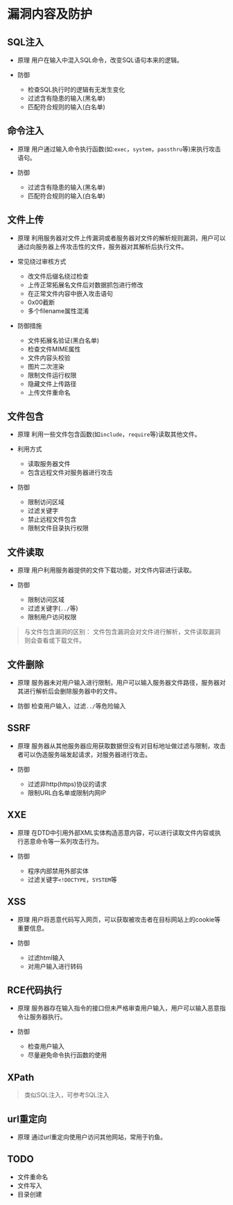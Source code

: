 # 漏洞内容及防护

## SQL注入

- 原理
用户在输入中混入SQL命令，改变SQL语句本来的逻辑。

- 防御
  - 检查SQL执行时的逻辑有无发生变化
  - 过滤含有隐患的输入(黑名单)
  - 匹配符合规则的输入(白名单)

## 命令注入

- 原理
用户通过输入命令执行函数(如:`exec`，`system`，`passthru`等)来执行攻击语句。

- 防御
  - 过滤含有隐患的输入(黑名单)
  - 匹配符合规则的输入(白名单)

## 文件上传

- 原理
利用服务器对文件上传漏洞或者服务器对文件的解析规则漏洞，用户可以通过向服务器上传攻击性的文件，服务器对其解析后执行文件。
- 常见绕过审核方式
  - 改文件后缀名绕过检查
  - 上传正常拓展名文件后对数据抓包进行修改
  - 在正常文件内容中嵌入攻击语句
  - 0x00截断
  - 多个filename属性混淆

- 防御措施
  - 文件拓展名验证(黑白名单)
  - 检查文件MIME属性
  - 文件内容头校验
  - 图片二次渲染
  - 限制文件运行权限
  - 隐藏文件上传路径
  - 上传文件重命名

## 文件包含

- 原理
利用一些文件包含函数(如`include`，`require`等)读取其他文件。

- 利用方式
  - 读取服务器文件
  - 包含远程文件对服务器进行攻击

- 防御
  - 限制访问区域
  - 过滤关键字
  - 禁止远程文件包含
  - 限制文件目录执行权限

## 文件读取

- 原理
用户利用服务器提供的文件下载功能，对文件内容进行读取。

- 防御
  - 限制访问区域
  - 过滤关键字(`../`等)
  - 限制用户访问权限

> 与文件包含漏洞的区别：
> 文件包含漏洞会对文件进行解析，文件读取漏洞则会查看或下载文件。

## 文件删除

- 原理
服务器未对用户输入进行限制，用户可以输入服务器文件路径，服务器对其进行解析后会删除服务器中的文件。

- 防御
检查用户输入，过滤`../`等危险输入

## SSRF

- 原理
服务器从其他服务器应用获取数据但没有对目标地址做过滤与限制，攻击者可以伪造服务端发起请求，对服务器进行攻击。

- 防御
  - 过滤非http(https)协议的请求
  - 限制URL白名单或限制内网IP

## XXE

- 原理
在DTD中引用外部XML实体构造恶意内容，可以进行读取文件内容或执行恶意命令等一系列攻击行为。

- 防御
  - 程序内部禁用外部实体
  - 过滤关键字`<!DOCTYPE`，`SYSTEM`等

## XSS

- 原理
用户将恶意代码写入网页，可以获取被攻击者在目标网站上的cookie等重要信息。

- 防御
  - 过滤html输入
  - 对用户输入进行转码


## RCE代码执行

- 原理
服务器存在输入指令的接口但未严格审查用户输入，用户可以输入恶意指令让服务器执行。

- 防御
  - 检查用户输入
  - 尽量避免命令执行函数的使用

## XPath

> 类似SQL注入，可参考SQL注入

## url重定向

- 原理
通过url重定向使用户访问其他网站，常用于钓鱼。

## TODO

- 文件重命名
- 文件写入
- 目录创建